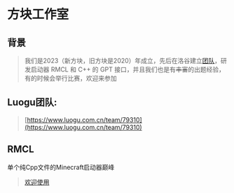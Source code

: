 # 方块工作室
## 背景  
  > 我们是2023（新方块，旧方块是2020）年成立，先后在洛谷建立[团队](https://www.luogu.com.cn/team/79310)，研发启动器 RMCL 和 C++ 的 GPT 接口，并且我们也是有~~丰富~~的出题经验，有的时候会举行比赛，欢迎来参加
## Luogu团队:
  > [https://www.luogu.com.cn/team/79310](https://www.luogu.com.cn/team/79310)
## RMCL
 单个纯Cpp文件的Minecraft启动器巅峰
 
 > [欢迎使用](https://github.com/Github-liyifan202201/RMCL)
